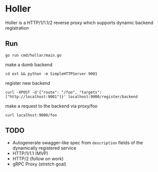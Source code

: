 # Holler
Holler is a HTTP/1/1.1/2 reverse proxy which supports dynamic backend registration

## Run 
```
go run cmd/hollar/main.go
```

make a dumb backend
```
cd ext && python -m SimpleHTTPServer 9001
```

register new backend
```
curl -XPOST -d'{"route": "/foo", "targets": ["http://localhost:9001"]}' localhost:9000/register/backend
```

make a request to the backend via proxy/foo
```
curl localhost:9000/foo
```

## TODO
- Autogenerate swagger-like spec from `description` fields of the dynamically registered service
- HTTP/1/1.1 (MVP)
- HTTP/2 (follow on work)
- gRPC Proxy (stretch goal)

